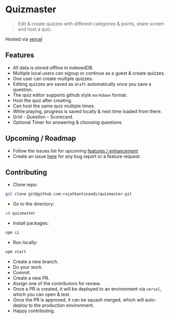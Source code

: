# Quizmaster

> Edit & create quizzes with different categories & points, share screen and host a quiz.

Hosted via [vercel](https://quizmaster.vercel.app/)

## Features

- All data is stored offline in indexedDB.
- Multiple local users can signup or continue as a guest & create quizzes.
- One user can create multiple quizzes.
- Editing quizzes are saved as `draft` automatically once you save a question.
- The quiz editor supports github style `markdown` format.
- Host the quiz after creating.
- Can host the same quiz multiple times.
- While playing, progress is saved locally & next time loaded from there.
- Grid - Question - Scorecard.
- Optional Timer for answering & choosing questions

## Upcoming / Roadmap

- Follow the issues list for upcoming [features / enhancement](https://github.com/rajatkantinandi/quizmaster/issues?q=is%3Aopen+is%3Aissue+label%3Aenhancement)
- Create an issue [here](https://github.com/rajatkantinandi/quizmaster/issues/new) for any bug report or a feature request.

## Contributing

- Clone repo:

```bash
git clone git@github.com:rajatkantinandi/quizmaster.git
```

- Go to the directory:

```bash
cd quizmaster
```

- Install packages:

```bash
npm ci
```

- Run locally:

```bash
npm start
```

- Create a new branch.
- Do your work.
- Commit.
- Create a new PR.
- Assign one of the contributors for review.
- Once a PR is created, it will be deployed to an environment via `vercel`, which you can open & test.
- Once the PR is approved, it can be squash merged, which will auto-deploy to the production environment.
- Happy contributing.
